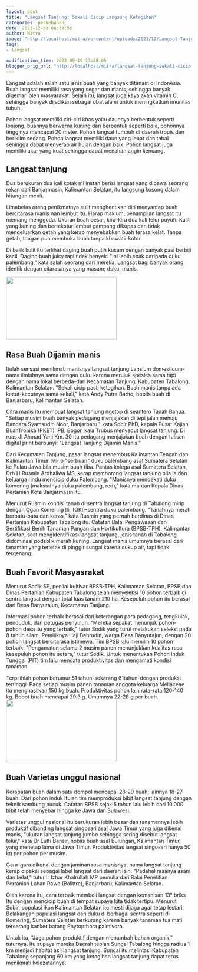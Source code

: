 ```yaml
---
layout: post
title: "Langsat Tanjung: Sekali Cicip Langsung Ketagihan"
categories: perkebunan
date: 2021-12-03 06:39:56
author: Mitra
image: "http://localhost/mitra/wp-content/uploads/2021/12/Langsat-Tanjung.jpg"
tags:
- langsat

modification_time: 2022-09-19 17:58:05
blogger_orig_url: "http://localhost/mitra/langsat-tanjung-sekali-cicip.html"
---
```


Langsat adalah salah satu jenis buah yang banyak ditanam di Indonesia. Buah langsat memiliki rasa yang segar dan manis, sehingga banyak digemari oleh masyarakat. Selain itu, langsat juga kaya akan vitamin C, sehingga banyak dijadikan sebagai obat alami untuk meningkatkan imunitas tubuh.

Pohon langsat memiliki ciri-ciri khas yaitu daunnya berbentuk seperti lonjong, buahnya berwarna kuning dan berbentuk seperti bola, pohonnya tingginya mencapai 20 meter. Pohon langsat tumbuh di daerah tropis dan beriklim sedang. Pohon langsat memiliki daun yang lebar dan tebal sehingga dapat menyerap air hujan dengan baik. Pohon langsat juga memiliki akar yang kuat sehingga dapat menahan angin kencang.
<h2>Langsat tanjung</h2>
Dus berukuran dua kali kotak mi instan berisi langsat yang dibawa seorang rekan dari Banjarmasin, Kalimantan Selatan, itu langsung kosong dalam hitungan menit.

Limabelas orang penikmatnya sulit menghentikan diri menyantap buah bercitarasa manis nan lembut itu.
Harap maklum, penampilan langsat itu memang menggoda. Ukuran buah besar, kira-kira dua kali telur puyuh. Kulit yang kuning dan bertekstur lembut gampang dikupas dan tidak mengeluarkan getah yang kerap menyebabkan buah terasa kelat. Tanpa getah, tangan pun membuka buah tanpa khawatir kotor.

Di balik kulit itu terlihat daging buah putih kusam dengan banyak pasi berbiji kecil. Daging buah juicy tapi tidak benyek. "Ini lebih enak daripada duku palembang," kata salah seorang dari mereka. Langsat bagi banyak orang identik dengan citarasanya yang masam; duku, manis.

<a href="http://127.0.0.1/mitra/wp-content/uploads/2021/12/Langsat.jpg"><img class="aligncenter wp-image-15528 size-medium" src="http://127.0.0.1/mitra/wp-content/uploads/2021/12/Langsat-300x169.jpg" alt="" width="300" height="169" /></a>
<h2 id="manis">Rasa Buah Dijamin manis</h2>
Itulah sensasi menikmati manisnya langsat tanjung Lansium domesticum-nama ilmiahnya sama dengan duku karena merujuk spesies sama tapi dengan nama lokal berbeda-dari Kecamatan Tanjung, Kabupaten Tabalong, Kalimantan Selatan. "Sekali cicip pasti ketagihan. Buah manis tanpa ada kecut-kecutnya sama sekali," kata Andy Putra Barito, hobiis buah di Banjarbaru, Kalimantan Selatan.

Citra manis itu membuat langsat tanjung ngetop di seantero Tanah Banua. "Setiap musim buah banyak pedagang menjajakan di tepi jalan menuju Bandara Syamsudin Noor, Banjarbaru," kata Sobir PhD, kepala Pusat Kajian BuahTropika (PKBT) IPB, Bogor, kala Trubus menyebut langsat tanjung. Di ruas JI Ahmad Yani Km. 30 itu pedagang menjajakan buah dengan tulisan digital print berbunyi: "Langsat Tanjung Dijamin Manis."

Dari Kecamatan Tanjung, pasar langsat menembus Kalimantan Tengah dan Kalimantan Timur. Mirip "serbuan" duku palembang asal Sumatera Selatan ke Pulau Jawa bila musim buah tiba. Pantas kolega asal Sumatera Selatan, Drh H Rusmin Ardhaliwa MS, kerap memborong langsat tanjung bila ia dan keluarga rindu mencicip duku Palembang. "Manisnya mendekati duku komering (maksudnya duku palembang, red)," kata mantan Kepala Dinas Pertanian Kota Banjarmasin itu.

Menurut Rusmin kondisi tanah di sentra langsat tanjung di Tabalong mirip dengan Ogan Komering Ilir (OKI)-sentra duku palembang. "Tanahnya merah berbatu-batu dan keras," kata Rusmin yang pernah berdinas di Dinas Pertanian Kabupaten Tabalong itu. Catatan Balai Pengawasan dan Sertifikasi Benih Tanaman Pangan dan Hortikultura (BPSB-TPH), Kalimantan Selatan, saat mengidentifikasi langsat tanjung, jenis tanah di Tabalong didominasi podsolik merah kuning. Langsat manis umumnya berasal dari tanaman yang terletak di pinggir sungai karena cukup air, tapi tidak tergenang.
<h2 id="Favorit">Buah Favorit Masyasrakat</h2>
Menurut Sodik SP, penilai kultivar BPSB-TPH, Kalimantan Selatan, BPSB dan Dinas Pertanian Kabupaten Tabalong telah menyeleksi 10 pohon terbaik di sentra langsat dengan total luas tanam 210 ha. Kesepuluh pohon itu berasal dari Desa Banyutajun, Kecamatan Tanjung.

Informasi pohon terbaik berasal dari keterangan para pedagang, tengkulak, penduduk, dan petugas penyuluh. "Mereka sepakat menunjuk pohon-pohon desa itu yang terbaik," tutur Sodik yang turut melakukan seleksi pada 8 tahun silam.
Pemiliknya Haji Bahrudin, warga Desa Banyutajun, dengan 20 pohon langsat bercitarasa istimewa. Tim BPSB lalu memilih 10 pohon terbaik. "Pengamatan selama 2 musim panen menunjukkan kualitas rasa kesepuluh pohon itu setara," tutur Sodik. Untuk menentukan Pohon Induk Tunggal (PIT) tim lalu mendata produktivitas dan mengamati kondisi tanaman.

Terpilihlah pohon berumur 51 tahun-sekarang 61tahun-dengan produksi tertinggi. Pada setiap musim panen tanaman anggota keluarga Meliaceae itu menghasilkan 150 kg buah. Produktivitas pohon lain rata-rata 120-140 kg. Bobot buah mencapai 29.3 g. Umumnya 22-28 g per buah.
<a href="http://127.0.0.1/mitra/wp-content/uploads/2021/12/buah-Langsat-Tanjung.jpg"><img class="aligncenter wp-image-15526 size-medium" src="http://127.0.0.1/mitra/wp-content/uploads/2021/12/buah-Langsat-Tanjung-300x169.jpg" alt="" width="300" height="169" /></a>
<h2 id="unggul">Buah Varietas unggul nasional</h2>
Kerapatan buah dalam satu dompol mencapai 28-29 buah; lainnya 18-27 buah. Dari pohon induk Itulah tim memproduksi bibit langsat tanjung dengan teknik sambung pucuk. Catatan BPSB sejak 5 tahun lalu lebih dari 10.000 bibit telah menyebar hingga ke Jawa dan Sulawesi.

Varietas unggul nasional itu berukuran lebih besar dan tanamannya lebih produktif dibanding langsat singosari asal Jawa Timur yang juga dikenal manis, "ukuran langsat tanjung jumbo sehingga sering disebut langsat telur," kata Dr Lutfi Bansir, hobiis buah asal Bulungan, Kalimantan Timur, yang menetap lama di Jawa Timur. Produktivitas langsat singosari hanya 50 kg per pohon per musim.

Gara-gara dikenal dengan jaminan rasa manisnya, nama langsat tanjung kerap dipakai sebagai label langsat dari daerah lain. "Padahal rasanya asam dan kelat," tutur Ir Izhar Khalrullah MP pemulia dari Balai Penelitian Pertanian Lahan Rawa (Balittra), Banjarbaru, Kalimantan Selatan.

Oleh karena itu, cara terbaik membeli langsat dengan kemanisan 13° briks Itu dengan mencicip buah di tempat supaya kita tidak tertipu. Menurut Sobir, populasi ikon Kalimantan Selatan itu mesti dijaga agar tetap lestari. Belakangan populasi langsat dan duku di berbagai sentra seperti di Komering, Sumatera Selatan berkurang karena banyak tanaman tua mati terserang kanker batang Phytopthora palmivora.

Untuk itu, "Jaga pohon produktif dengan menambah bahan organik," tuturnya. Itu supaya mereka Daerah tepian Sungai Tabalong hingga radius 1 km menjadi habitat asli langsat tanjung. Sungai itu melintasi Kabupaten Tabalong sepanjang 60 km yang ketagihan langsat tanjung dapat terus menikmati kelezatannya.
